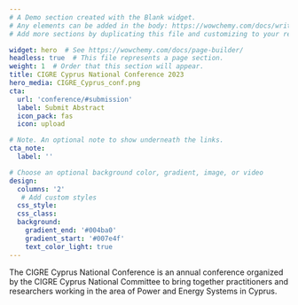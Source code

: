 ```yaml
---
# A Demo section created with the Blank widget.
# Any elements can be added in the body: https://wowchemy.com/docs/writing-markdown-latex/
# Add more sections by duplicating this file and customizing to your requirements.

widget: hero  # See https://wowchemy.com/docs/page-builder/
headless: true  # This file represents a page section.
weight: 1  # Order that this section will appear.
title: CIGRE Cyprus National Conference 2023
hero_media: CIGRE_Cyprus_conf.png
cta:
  url: 'conference/#submission'
  label: Submit Abstract
  icon_pack: fas
  icon: upload

# Note. An optional note to show underneath the links.
cta_note:
  label: ''

# Choose an optional background color, gradient, image, or video
design:
  columns: '2'
   # Add custom styles
  css_style:
  css_class:
  background:
    gradient_end: '#004ba0'
    gradient_start: '#007e4f'
    text_color_light: true
---
```


The CIGRE Cyprus National Conference is an annual conference organized by the CIGRE Cyprus National Committee to bring together practitioners and researchers working in the area of Power and Energy Systems in Cyprus.

<br>
